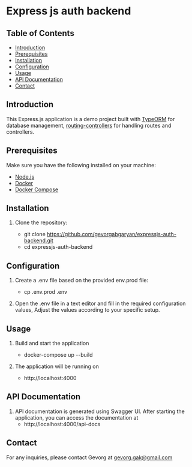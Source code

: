 # Express js auth backend

## Table of Contents

- [Introduction](#introduction)
- [Prerequisites](#prerequisites)
- [Installation](#installation)
- [Configuration](#configuration)
- [Usage](#usage)
- [API Documentation](#api-documentation)
- [Contact](#contact)

## Introduction

This Express.js application is a demo project built with [TypeORM](https://typeorm.io/) for database management, [routing-controllers](https://github.com/typestack/routing-controllers) for handling routes and controllers.

## Prerequisites

Make sure you have the following installed on your machine:

- [Node.js](https://nodejs.org/)
- [Docker](https://www.docker.com/)
- [Docker Compose](https://docs.docker.com/compose/)

## Installation

1. Clone the repository:

    - git clone https://github.com/gevorgabgaryan/expressjs-auth-backend.git
    - cd expressjs-auth-backend

## Configuration

 1. Create a .env file based on the provided env.prod file:

    - cp .env.prod .env

 2. Open the .env file in a text editor and fill
    in the required configuration values,
     Adjust the values according to your specific setup.

## Usage
  1.  Build and start the application
      -  docker-compose up --build

  2. The application will be running on
      -  http://localhost:4000

## API Documentation


 1.  API documentation is generated using Swagger UI.
     After starting the application,
     you can access the documentation at
     - http://localhost:4000/api-docs

## Contact
   For any inquiries, please contact Gevorg
   at gevorg.gak@gmail.com